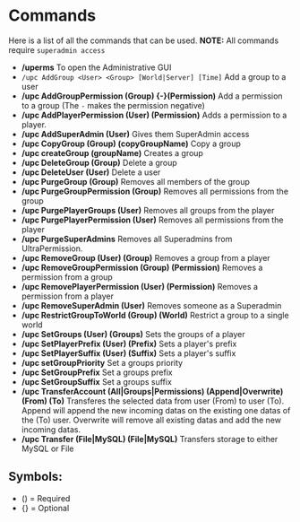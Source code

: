 # Commands
Here is a list of all the commands that can be used.
**NOTE:** All commands require `superadmin access`


* **/uperms**
    To open the Administrative GUI
* ``/upc AddGroup <User> <Group> [World|Server] [Time]``
    Add a group to a user
* **/upc AddGroupPermission (Group) {-}(Permission)**
    Add a permission to a group (The `-` makes the permission negative)
* **/upc AddPlayerPermission (User) (Permission)**
    Adds a permission to a player.
* **/upc AddSuperAdmin (User)**
    Gives them SuperAdmin access
* **/upc CopyGroup (Group) (copyGroupName)**
    Copy a group
* **/upc createGroup (groupName)**
    Creates a group
* **/upc DeleteGroup (Group)**
    Delete a group
* **/upc DeleteUser (User)**
    Delete a user
* **/upc PurgeGroup (Group)**
    Removes all members of the group
* **/upc PurgeGroupPermission (Group)**
    Removes all permissions from the group
* **/upc PurgePlayerGroups (User)**
    Removes all groups from the player
* **/upc PurgePlayerPermission (User)**
    Removes all permissions from the player
* **/upc PurgeSuperAdmins**
    Removes all Superadmins from UltraPermission.
* **/upc RemoveGroup (User) (Group)**
    Removes a group from a player
* **/upc RemoveGroupPermission (Group) (Permission)**
    Removes a permission from a group
* **/upc RemovePlayerPermission (User) (Permission)**
    Removes a permission from a player
* **/upc RemoveSuperAdmin (User)**
    Removes someone as a Superadmin
* **/upc RestrictGroupToWorld (Group) (World)**
    Restrict a group to a single world
* **/upc SetGroups (User) (Groups)**
    Sets the groups of a player
* **/upc SetPlayerPrefix (User) (Prefix)**
    Sets a player's prefix
* **/upc SetPlayerSuffix (User) (Suffix)**
    Sets a player's suffix
* **/upc setGroupPriority**
    Set a groups priority
* **/upc SetGroupPrefix**
    Set a groups prefix
* **/upc SetGroupSuffix**
    Set a groups suffix
* **/upc TransferAccount (All|Groups|Permissions) (Append|Overwrite) (From) (To)**
    Transferes the selected data from user (From) to user (To). Append will append the new incoming datas on the existing one datas of the (To) user. Overwrite will remove all existing datas and add the new incoming datas.
* **/upc Transfer (File|MySQL) (File|MySQL)**
    Transfers storage to either MySQL or File


## Symbols:
 - () = Required
 - {} = Optional
